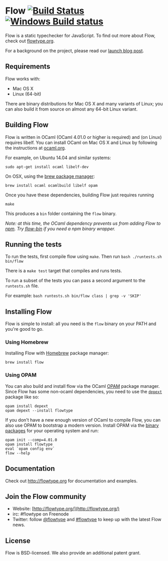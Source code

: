 # Flow [![Build Status](https://travis-ci.org/facebook/flow.svg?branch=master)](https://travis-ci.org/facebook/flow) [![Windows Build status](https://ci.appveyor.com/api/projects/status/vn69m4wd0m7n4vj1/branch/master?svg=true)](https://ci.appveyor.com/project/flowtype/flow-sv90g/branch/master)

Flow is a static typechecker for JavaScript. To find out more about Flow, check out [flowtype.org](http://flowtype.org/).

For a background on the project, please read our [launch blog post](https://code.facebook.com/posts/1505962329687926/flow-a-new-static-type-checker-for-javascript/).

## Requirements

Flow works with:

* Mac OS X
* Linux (64-bit)

There are binary distributions for Mac OS X and many variants of Linux; you can also build it from source on almost any 64-bit Linux variant.

## Building Flow

Flow is written in OCaml (OCaml 4.01.0 or higher is required) and (on Linux) requires libelf. You can install OCaml on Mac OS X and Linux by following the instructions at [ocaml.org](https://ocaml.org/docs/install.html). 

For example, on Ubuntu 14.04 and similar systems:

```
sudo apt-get install ocaml libelf-dev
```

On OSX, using the [brew package manager](http://brew.sh/):

```
brew install ocaml ocamlbuild libelf opam
```

Once you have these dependencies, building Flow just requires running

```
make
```

This produces a `bin` folder containing the `flow` binary. 

*Note: at this time, the OCaml dependency prevents us from adding Flow to [npm](http://npmjs.org). Try [flow-bin](https://www.npmjs.org/package/flow-bin) if you need a npm binary wrapper.*

## Running the tests

To run the tests, first compile flow using `make`. Then run `bash ./runtests.sh bin/flow`

There is a `make test` target that compiles and runs tests.

To run a subset of the tests you can pass a second argument to the `runtests.sh` file.

For example: `bash runtests.sh bin/flow class | grep -v 'SKIP'`

## Installing Flow

Flow is simple to install: all you need is the `flow` binary on your PATH and you're good to go. 

### Using Homebrew

Installing Flow with [Homebrew](http://brew.sh/) package manager:

```
brew install flow
```

### Using OPAM

You can also build and install flow via the OCaml [OPAM](https://opam.ocaml.org) package manager. Since Flow has some non-ocaml dependencies, you need to use the [`depext`](https://opam.ocaml.org/doc/FAQ.html#Somepackagefailduringcompilationcomplainingaboutmissingdependenciesquotm4quotquotlibgtkquotetc) package like so:

```
opam install depext
opam depext --install flowtype
```

If you don't have a new enough version of OCaml to compile Flow, you can also use OPAM to bootstrap a modern version.  Install OPAM via the [binary packages](http://opam.ocaml.org/doc/Install.html#InstallOPAMin2minutes) for your operating system and run:

```
opam init --comp=4.01.0
opam install flowtype
eval `opam config env`
flow --help
```

## Documentation

Check out http://flowtype.org for documentation and examples. 

## Join the Flow community
* Website: [http://flowtype.org/](http://flowtype.org/)
* irc: #flowtype on Freenode
* Twitter: follow [@flowtype](https://twitter.com/flowtype) and [#flowtype](https://twitter.com/hashtag/flowtype) to keep up with the latest Flow news.

## License
Flow is BSD-licensed. We also provide an additional patent grant.
